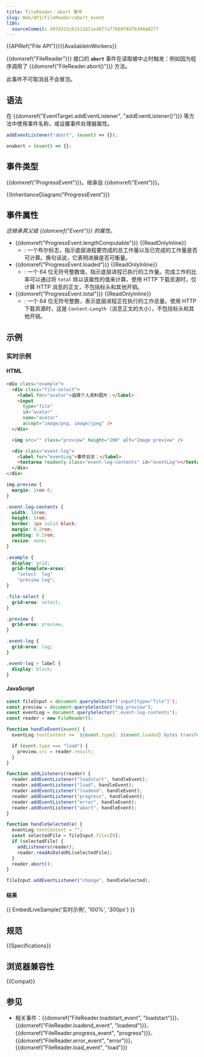 ```yaml
---
title: FileReader：abort 事件
slug: Web/API/FileReader/abort_event
l10n:
  sourceCommit: 497d322c61511b11e4877a77660f8d7b394a8277
---
```


{{APIRef("File API")}}{{AvailableInWorkers}}

{{domxref("FileReader")}} 接口的 **`abort`** 事件在读取被中止时触发：例如因为程序调用了 {{domxref("FileReader.abort()")}} 方法。

此事件不可取消且不会冒泡。

## 语法

在 {{domxref("EventTarget.addEventListener", "addEventListener()")}} 等方法中使用事件名称，或设置事件处理器属性。

```js
addEventListener("abort", (event) => {});

onabort = (event) => {};
```

## 事件类型

{{domxref("ProgressEvent")}}。继承自 {{domxref("Event")}}。

{{InheritanceDiagram("ProgressEvent")}}

## 事件属性

_还继承其父级 {{domxref("Event")}} 的属性。_

- {{domxref("ProgressEvent.lengthComputable")}} {{ReadOnlyInline}}
  - : 一个布尔标志，指示底层进程要完成的总工作量以及已完成的工作量是否可计算。换句话说，它表明进展是否可衡量。
- {{domxref("ProgressEvent.loaded")}} {{ReadOnlyInline}}
  - : 一个 64 位无符号整数值，指示底层进程已执行的工作量。完成工作的比率可以通过将 `total` 除以该属性的值来计算。使用 HTTP 下载资源时，仅计算 HTTP 消息的正文，不包括标头和其他开销。
- {{domxref("ProgressEvent.total")}} {{ReadOnlyInline}}
  - : 一个 64 位无符号整数，表示底层进程正在执行的工作总量。使用 HTTP 下载资源时，这是 `Content-Length`（消息正文的大小），不包括标头和其他开销。

## 示例

### 实时示例

#### HTML

```html
<div class="example">
  <div class="file-select">
    <label for="avatar">选择个人资料图片：</label>
    <input
      type="file"
      id="avatar"
      name="avatar"
      accept="image/png, image/jpeg" />
  </div>

  <img src="" class="preview" height="200" alt="Image preview" />

  <div class="event-log">
    <label for="eventLog">事件日志：</label>
    <textarea readonly class="event-log-contents" id="eventLog"></textarea>
  </div>
</div>
```

```css hidden
img.preview {
  margin: 1rem 0;
}

.event-log-contents {
  width: 18rem;
  height: 5rem;
  border: 1px solid black;
  margin: 0.2rem;
  padding: 0.2rem;
  resize: none;
}

.example {
  display: grid;
  grid-template-areas:
    "select  log"
    "preview log";
}

.file-select {
  grid-area: select;
}

.preview {
  grid-area: preview;
}

.event-log {
  grid-area: log;
}

.event-log > label {
  display: block;
}
```

#### JavaScript

```js
const fileInput = document.querySelector('input[type="file"]');
const preview = document.querySelector("img.preview");
const eventLog = document.querySelector(".event-log-contents");
const reader = new FileReader();

function handleEvent(event) {
  eventLog.textContent += `${event.type}: ${event.loaded} bytes transferred\n`;

  if (event.type === "load") {
    preview.src = reader.result;
  }
}

function addListeners(reader) {
  reader.addEventListener("loadstart", handleEvent);
  reader.addEventListener("load", handleEvent);
  reader.addEventListener("loadend", handleEvent);
  reader.addEventListener("progress", handleEvent);
  reader.addEventListener("error", handleEvent);
  reader.addEventListener("abort", handleEvent);
}

function handleSelected(e) {
  eventLog.textContent = "";
  const selectedFile = fileInput.files[0];
  if (selectedFile) {
    addListeners(reader);
    reader.readAsDataURL(selectedFile);
  }
  reader.abort();
}

fileInput.addEventListener("change", handleSelected);
```

#### 结果

{{ EmbedLiveSample('实时示例', '100%', '300px') }}

## 规范

{{Specifications}}

## 浏览器兼容性

{{Compat}}

## 参见

- 相关事件：{{domxref("FileReader.loadstart_event", "loadstart")}}、{{domxref("FileReader.loadend_event", "loadend")}}、{{domxref("FileReader.progress_event", "progress")}}、{{domxref("FileReader.error_event", "error")}}、{{domxref("FileReader.load_event", "load")}}
